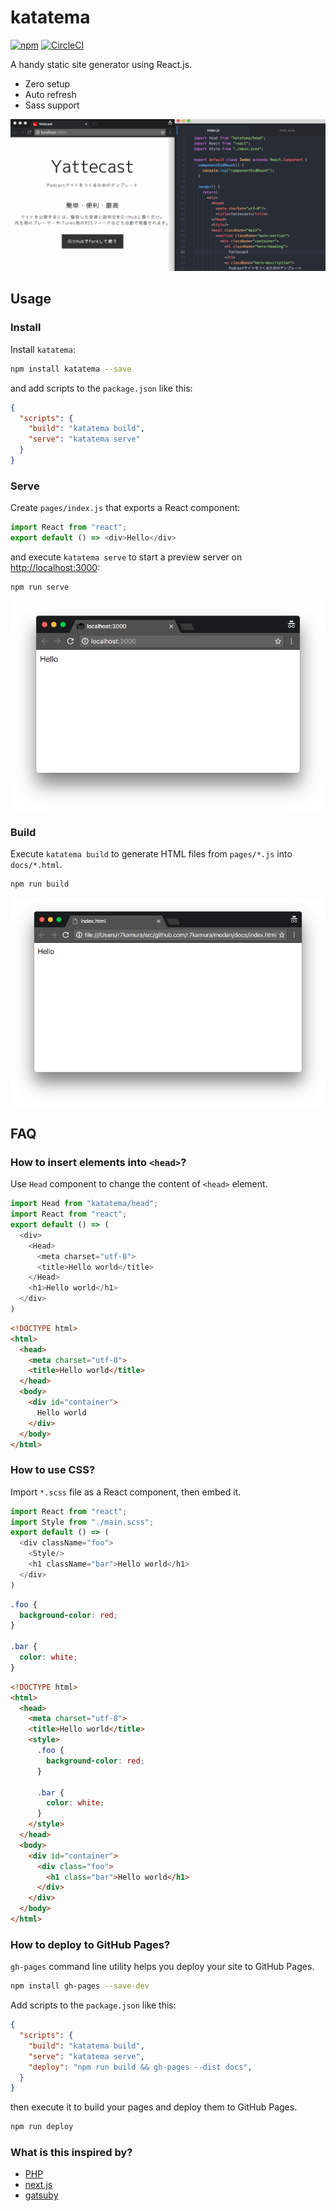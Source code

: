 # katatema

[![npm](https://img.shields.io/npm/v/katatema.svg)](https://www.npmjs.com/package/katatema)
[![CircleCI](https://img.shields.io/circleci/project/github/r7kamura/katatema.svg)](https://circleci.com/gh/r7kamura/katatema)

A handy static site generator using React.js.

- Zero setup
- Auto refresh
- Sass support

![demo](/images/demo.gif)

## Usage

### Install

Install `katatema`:

```bash
npm install katatema --save
```

and add scripts to the `package.json` like this:

```json
{
  "scripts": {
    "build": "katatema build",
    "serve": "katatema serve"
  }
}
```

### Serve

Create `pages/index.js` that exports a React component:

```javascript
import React from "react";
export default () => <div>Hello</div>
```

and execute `katatema serve` to start a preview server on [http://localhost:3000](http://localhost:3000):

```bash
npm run serve
```

![image](/images/screenshot-serve.png)

### Build

Execute `katatema build` to generate HTML files from `pages/*.js` into `docs/*.html`.

```bash
npm run build
```

![image](/images/screenshot-build.png)

## FAQ

### How to insert elements into `<head>`?

Use `Head` component to change the content of `<head>` element.

```javascript
import Head from "katatema/head";
import React from "react";
export default () => (
  <div>
    <Head>
      <meta charset="utf-8">
      <title>Hello world</title>
    </Head>
    <h1>Hello world</h1>
  </div>
)
```

```html
<!DOCTYPE html>
<html>
  <head>
    <meta charset="utf-8">
    <title>Hello world</title>
  </head>
  <body>
    <div id="container">
      Hello world
    </div>
  </body>
</html>
```

### How to use CSS?

Import `*.scss` file as a React component, then embed it.

```javascript
import React from "react";
import Style from "./main.scss";
export default () => (
  <div className="foo">
    <Style/>
    <h1 className="bar">Hello world</h1>
  </div>
)
```

```scss
.foo {
  background-color: red;
}

.bar {
  color: white;
}
```

```html
<!DOCTYPE html>
<html>
  <head>
    <meta charset="utf-8">
    <title>Hello world</title>
    <style>
      .foo {
        background-color: red;
      }

      .bar {
        color: white;
      }
    </style>
  </head>
  <body>
    <div id="container">
      <div class="foo">
        <h1 class="bar">Hello world</h1>
      </div>
    </div>
  </body>
</html>
```

### How to deploy to GitHub Pages?

`gh-pages` command line utility helps you deploy your site to GitHub Pages.

```bash
npm install gh-pages --save-dev
```

Add scripts to the `package.json` like this:

```json
{
  "scripts": {
    "build": "katatema build",
    "serve": "katatema serve",
    "deploy": "npm run build && gh-pages --dist docs",
  }
}
```

then execute it to build your pages and deploy them to GitHub Pages.

```bash
npm run deploy
```

### What is this inspired by?

- [PHP](https://github.com/php/php-src)
- [next.js](https://github.com/zeit/next.js)
- [gatsuby](https://github.com/gatsbyjs/gatsby)
